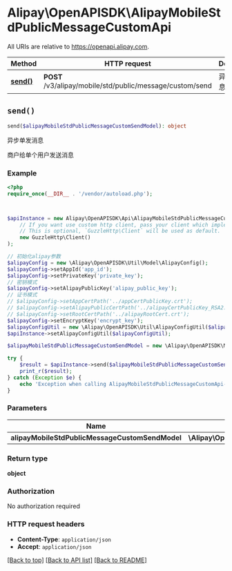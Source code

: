 # Alipay\OpenAPISDK\AlipayMobileStdPublicMessageCustomApi

All URIs are relative to https://openapi.alipay.com.

Method | HTTP request | Description
------------- | ------------- | -------------
[**send()**](AlipayMobileStdPublicMessageCustomApi.md#send) | **POST** /v3/alipay/mobile/std/public/message/custom/send | 异步单发消息


## `send()`

```php
send($alipayMobileStdPublicMessageCustomSendModel): object
```

异步单发消息

商户给单个用户发送消息

### Example

```php
<?php
require_once(__DIR__ . '/vendor/autoload.php');



$apiInstance = new Alipay\OpenAPISDK\Api\AlipayMobileStdPublicMessageCustomApi(
    // If you want use custom http client, pass your client which implements `GuzzleHttp\ClientInterface`.
    // This is optional, `GuzzleHttp\Client` will be used as default.
    new GuzzleHttp\Client()
);

// 初始化alipay参数
$alipayConfig = new \Alipay\OpenAPISDK\Util\Model\AlipayConfig();
$alipayConfig->setAppId('app_id');
$alipayConfig->setPrivateKey('private_key');
// 密钥模式
$alipayConfig->setAlipayPublicKey('alipay_public_key');
// 证书模式
// $alipayConfig->setAppCertPath('../appCertPublicKey.crt');
// $alipayConfig->setAlipayPublicCertPath('../alipayCertPublicKey_RSA2.crt');
// $alipayConfig->setRootCertPath('../alipayRootCert.crt');
$alipayConfig->setEncryptKey('encrypt_key');
$alipayConfigUtil = new \Alipay\OpenAPISDK\Util\AlipayConfigUtil($alipayConfig);
$apiInstance->setAlipayConfigUtil($alipayConfigUtil);

$alipayMobileStdPublicMessageCustomSendModel = new \Alipay\OpenAPISDK\Model\AlipayMobileStdPublicMessageCustomSendModel(); // \Alipay\OpenAPISDK\Model\AlipayMobileStdPublicMessageCustomSendModel

try {
    $result = $apiInstance->send($alipayMobileStdPublicMessageCustomSendModel);
    print_r($result);
} catch (Exception $e) {
    echo 'Exception when calling AlipayMobileStdPublicMessageCustomApi->send: ', $e->getMessage(), PHP_EOL;
}
```

### Parameters

Name | Type | Description  | Notes
------------- | ------------- | ------------- | -------------
 **alipayMobileStdPublicMessageCustomSendModel** | **\Alipay\OpenAPISDK\Model\AlipayMobileStdPublicMessageCustomSendModel**|  | [optional]

### Return type

**object**

### Authorization

No authorization required

### HTTP request headers

- **Content-Type**: `application/json`
- **Accept**: `application/json`

[[Back to top]](#) [[Back to API list]](../../README.md#api-endpoints)
[[Back to README]](../../README.md)
